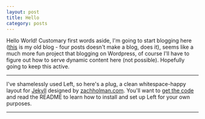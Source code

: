```yaml
---
layout: post
title: Hello
category: posts
---
```


Hello World! Customary first words aside, I'm going to start blogging here ([this](http://syqe.wordpress.com/) is my old blog - four posts doesn't make a blog, does it), seems like a much more fun project that blogging on Wordpress, of course I'll have to figure out how to serve dynamic content here (not possible). Hopefully going to keep this active.

---

I've shamelessly used Left, so here's a plug, a clean whitespace-happy layout for [Jekyll][jekyll] designed by [zachholman.com][zh]. You'll want to [get the code][left] and read the README to learn how to install and set up Left for your own purposes.

---

[jekyll]: https://github.com/mojombo/jekyll
[zh]: http://zachholman.com
[left]: https://github.com/holman/left#readme
[twitter]: https://twitter.com/holman
